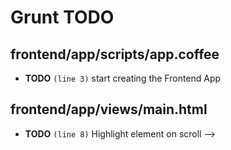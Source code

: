 # Grunt TODO

## frontend/app/scripts/app.coffee

-  **TODO** `(line 3)`  start creating the Frontend App

## frontend/app/views/main.html

-  **TODO** `(line 8)`  Highlight element on scroll -->
